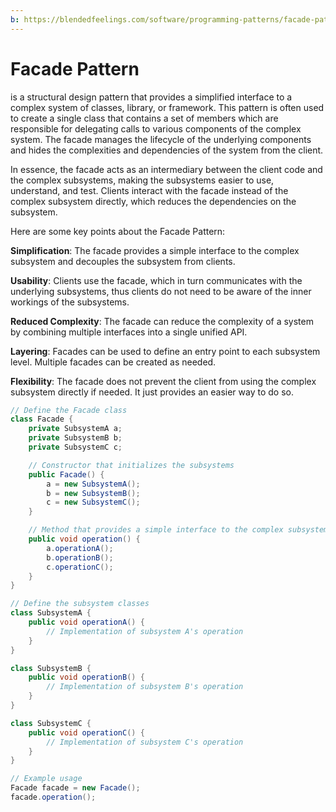 ```yaml
---
b: https://blendedfeelings.com/software/programming-patterns/facade-pattern.md
---
```


# Facade Pattern 
 is a structural design pattern that provides a simplified interface to a complex system of classes, library, or framework. This pattern is often used to create a single class that contains a set of members which are responsible for delegating calls to various components of the complex system. The facade manages the lifecycle of the underlying components and hides the complexities and dependencies of the system from the client.

In essence, the facade acts as an intermediary between the client code and the complex subsystems, making the subsystems easier to use, understand, and test. Clients interact with the facade instead of the complex subsystem directly, which reduces the dependencies on the subsystem.

Here are some key points about the Facade Pattern:

**Simplification**: The facade provides a simple interface to the complex subsystem and decouples the subsystem from clients.

**Usability**: Clients use the facade, which in turn communicates with the underlying subsystems, thus clients do not need to be aware of the inner workings of the subsystems.

**Reduced Complexity**: The facade can reduce the complexity of a system by combining multiple interfaces into a single unified API.

**Layering**: Facades can be used to define an entry point to each subsystem level. Multiple facades can be created as needed.

**Flexibility**: The facade does not prevent the client from using the complex subsystem directly if needed. It just provides an easier way to do so.

```java
// Define the Facade class
class Facade {
    private SubsystemA a;
    private SubsystemB b;
    private SubsystemC c;

    // Constructor that initializes the subsystems
    public Facade() {
        a = new SubsystemA();
        b = new SubsystemB();
        c = new SubsystemC();
    }

    // Method that provides a simple interface to the complex subsystems
    public void operation() {
        a.operationA();
        b.operationB();
        c.operationC();
    }
}

// Define the subsystem classes
class SubsystemA {
    public void operationA() {
        // Implementation of subsystem A's operation
    }
}

class SubsystemB {
    public void operationB() {
        // Implementation of subsystem B's operation
    }
}

class SubsystemC {
    public void operationC() {
        // Implementation of subsystem C's operation
    }
}

// Example usage
Facade facade = new Facade();
facade.operation();

```